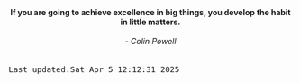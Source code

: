 
<div align="center"><b><span>If you are going to achieve excellence in big things, you develop the habit in little matters.</span></b><br><br><i> - Colin Powell</i></div>
<br><br><kbd>Last updated:Sat Apr  5 12:12:31 2025</kbd>